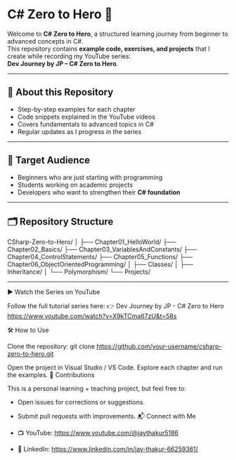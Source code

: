 ﻿# C# Zero to Hero 🚀  

Welcome to **C# Zero to Hero**, a structured learning journey from beginner to advanced concepts in C#.  
This repository contains **example code, exercises, and projects** that I create while recording my YouTube series:  
**Dev Journey by JP – C# Zero to Hero**.  

---

## 📌 About this Repository  

- Step-by-step examples for each chapter  
- Code snippets explained in the YouTube videos  
- Covers fundamentals to advanced topics in C#  
- Regular updates as I progress in the series  

---

## 🎯 Target Audience  

- Beginners who are just starting with programming  
- Students working on academic projects  
- Developers who want to strengthen their **C# foundation**  

---

## 🗂️ Repository Structure  

CSharp-Zero-to-Hero/
│
├── Chapter01_HelloWorld/
├── Chapter02_Basics/
├── Chapter03_VariablesAndConstants/
├── Chapter04_ControlStatements/
├── Chapter05_Functions/
├── Chapter06_ObjectOrientedProgramming/
│ ├── Classes/
│ ├── Inheritance/
│ └── Polymorphism/
└── Projects/

---

▶️ Watch the Series on YouTube

Follow the full tutorial series here: 👉 Dev Journey by JP - C# Zero to Hero https://www.youtube.com/watch?v=X9kTCma67zU&t=58s

🛠️ How to Use

Clone the repository:
git clone https://github.com/your-username/csharp-zero-to-hero.git

Open the project in Visual Studio / VS Code.
Explore each chapter and run the examples.
🤝 Contributions

This is a personal learning + teaching project, but feel free to:

- Open issues for corrections or suggestions.

- Submit pull requests with improvements. 📬 Connect with Me

- 📺 YouTube: https://www.youtube.com/@jaythakur5186 
- 💼 LinkedIn: https://www.linkedin.com/in/jay-thakur-66259361/
